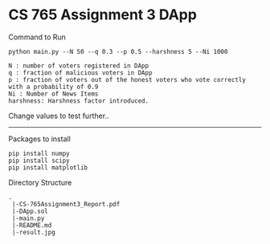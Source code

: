 # CS 765 Assignment 3 DApp

Command to Run

```
python main.py --N 50 --q 0.3 --p 0.5 --harshness 5 --Ni 1000
```

```
N : number of voters registered in DApp
q : fraction of malicious voters in DApp
p : fraction of voters out of the honest voters who vote correctly with a probability of 0.9
Ni : Number of News Items
harshness: Harshness factor introduced.
```

Change values to test further.. 

---

Packages to install 

```
pip install numpy
pip install scipy
pip install matplotlib
```

Directory Structure 

```
.
 |-CS-765Assignment3_Report.pdf
 |-DApp.sol
 |-main.py
 |-README.md
 |-result.jpg
```
